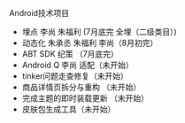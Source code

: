 Android技术项目

* 埋点       李尚 朱福利 (7月底完 全埋（二级类目）)
* 动态化     朱承丞  朱福利 李尚（8月初完）
* ABT SDK   纪策  （7月底完）
* Android Q 李尚  适配（未开始）
* tinker问题走查修复（未开始）
* 商品详情页拆分与重构 （未开始）
* 完成主题的即时装载更新 （未开始）
* 皮肤包生成工具（未开始）

